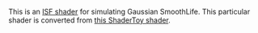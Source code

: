 This is an [ISF shader](https://isf.video) for simulating Gaussian SmoothLife.
This particular shader is converted from
[this ShaderToy shader](https://www.shadertoy.com/view/XtVXzV).
